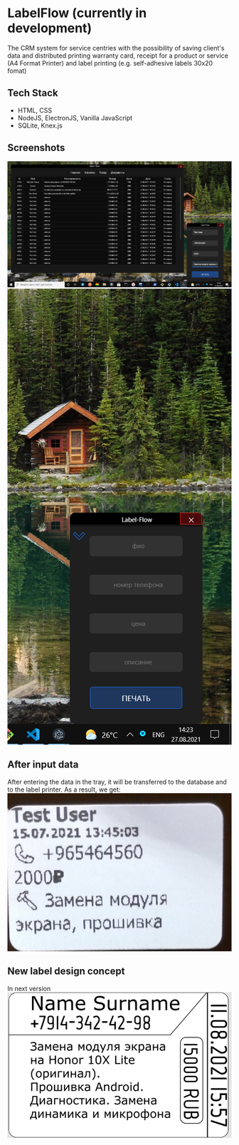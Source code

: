 
# LabelFlow (сurrently in development)
The CRM system for service centries with the possibility of saving client's data and
distributed printing warranty card, receipt for a product or service (A4 Format Printer) 
and label printing (e.g. self-adhesive labels 30x20 fomat) 

## Tech Stack
* HTML, CSS
* NodeJS, ElectronJS, Vanilla JavaScript
* SQLite, Knex.js

## Screenshots
![All app](https://github.com/InvisibleHawk/label-flow/blob/main/readme_img/App.png)
![Tray](https://github.com/InvisibleHawk/label-flow/blob/main/readme_img/Tray.png)


## After input data
After entering the data in the tray, it will be transferred to the database and to the label printer. As a result, we get:
![real exmaple label](https://github.com/InvisibleHawk/label-flow/blob/main/readme_img/label.jpg)

## New label design concept
In next version
![label design](https://github.com/InvisibleHawk/label-flow/blob/main/readme_img/concept_design.png)
